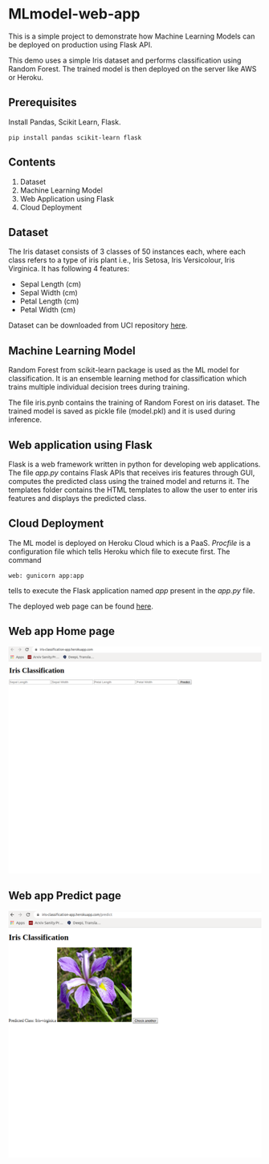 # MLmodel-web-app

This is a simple project to demonstrate how Machine Learning Models can be deployed on production using Flask API.

This demo uses a simple Iris dataset and performs classification using Random Forest.
The trained model is then deployed on the server like AWS or Heroku. 

## Prerequisites

Install Pandas, Scikit Learn, Flask.

```
pip install pandas scikit-learn flask
```

## Contents
  
1. Dataset
2. Machine Learning Model
3. Web Application using Flask
4. Cloud Deployment


## Dataset

The Iris dataset consists of 3 classes of 50 instances each, where each class refers to a type of iris plant i.e., Iris Setosa, Iris Versicolour, Iris Virginica. It has following 4 features:
* Sepal Length (cm)
* Sepal Width (cm)
* Petal Length (cm)
* Petal Width (cm)

Dataset can be downloaded from UCI repository [here](http://archive.ics.uci.edu/ml/datasets/iris).


## Machine Learning Model

Random Forest from scikit-learn package is used as the ML model for classification. It is an ensemble learning method for classification which trains multiple individual decision trees during training.

The file iris.pynb contains the training of Random Forest on iris dataset. The trained model is saved as pickle file (model.pkl) and it is used during inference.


## Web application using Flask

Flask is a web framework written in python for developing web applications. The file *app.py* contains Flask APIs that receives iris features through GUI, computes the predicted class using the trained model and returns it. The templates folder contains the HTML templates to allow the user to enter iris features and displays the predicted class.

## Cloud Deployment

The ML model is deployed on Heroku Cloud which is a PaaS. *Procfile* is a configuration file which tells Heroku which file to execute first. The command 
```
web: gunicorn app:app
```
tells to execute the Flask application named *app*  present in the *app.py* file.

The deployed web page can be found [here](https://iris-classification-app.herokuapp.com/).


## Web app Home page

![Home page](https://github.com/deepthisri22/MLmodel-web-app/blob/master/web_images/home_page.png)

## Web app Predict page

![Home page](https://github.com/deepthisri22/MLmodel-web-app/blob/master/web_images/predict_page.png)



